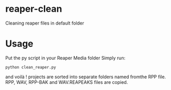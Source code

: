 # reaper-clean
Cleaning reaper files in default folder

# Usage
Put the py script in your Reaper Media folder
Simply run:
```
python clean_reaper.py
```

and voilà ! projects are sorted into separate folders named fromthe RPP file.
RPP, WAV, RPP-BAK and WAV.REAPEAKS files are copied.
